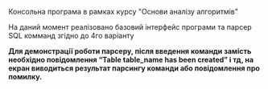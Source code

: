 Консольна програма в рамках курсу "Основи аналізу алгоритмів"

На даний момент реалізовано базовий інтерфейс програми та парсер SQL комманд згідно до 4го варіанту

**Для демонстрації роботи парсеру, після введення команди замість необхідно повідомлення “Table table_name has been created” і тд, на екран виводиться результат парсингу команди або повідомлення про помилку.**

